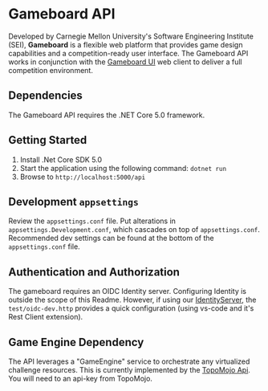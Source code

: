 # Gameboard API

Developed by Carnegie Mellon University's Software Engineering Institute (SEI), **Gameboard** is a flexible web platform that provides game design capabilities and a competition-ready user interface. The Gameboard API works in conjunction with the [Gameboard UI](https://github.com/cmu-sei/gameboard-ui) web client to deliver a full competition environment.

## Dependencies

The Gameboard API requires the .NET Core 5.0 framework.

## Getting Started

1. Install .Net Core SDK 5.0
2. Start the application using the following command: `dotnet run`
3. Browse to `http://localhost:5000/api`

## Development `appsettings`

Review the `appsettings.conf` file.  Put alterations in `appsettings.Development.conf`, which cascades on top of `appsettings.conf`.  Recommended dev settings can be found at the bottom of the `appsettings.conf` file.

## Authentication and Authorization
The gameboard requires an OIDC Identity server. Configuring Identity is outside the scope of this Readme. However, if using our [IdentityServer](https://github.com/cmu-sei/Identity), the `test/oidc-dev.http` provides a quick configuration (using vs-code and it's Rest Client extension).

## Game Engine Dependency
The API leverages a "GameEngine" service to orchestrate any virtualized challenge resources.  This is currently implemented by the [TopoMojo Api](https://github.com/cmu-sei/TopoMojo).  You will need to an api-key from TopoMojo.
